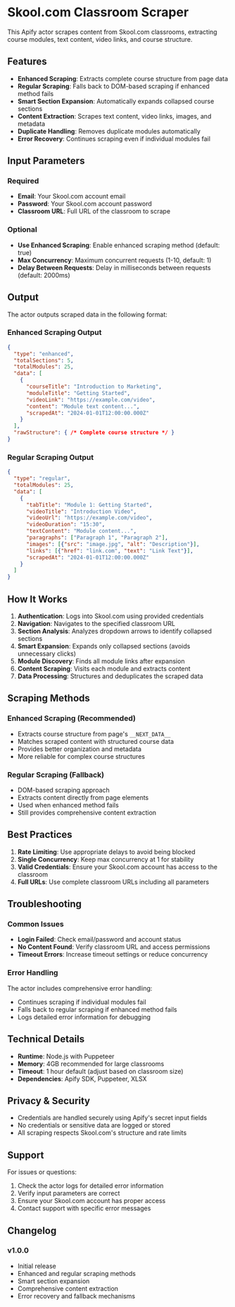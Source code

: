 # Skool.com Classroom Scraper

This Apify actor scrapes content from Skool.com classrooms, extracting course modules, text content, video links, and course structure.

## Features

- **Enhanced Scraping**: Extracts complete course structure from page data
- **Regular Scraping**: Falls back to DOM-based scraping if enhanced method fails
- **Smart Section Expansion**: Automatically expands collapsed course sections
- **Content Extraction**: Scrapes text content, video links, images, and metadata
- **Duplicate Handling**: Removes duplicate modules automatically
- **Error Recovery**: Continues scraping even if individual modules fail

## Input Parameters

### Required
- **Email**: Your Skool.com account email
- **Password**: Your Skool.com account password  
- **Classroom URL**: Full URL of the classroom to scrape

### Optional
- **Use Enhanced Scraping**: Enable enhanced scraping method (default: true)
- **Max Concurrency**: Maximum concurrent requests (1-10, default: 1)
- **Delay Between Requests**: Delay in milliseconds between requests (default: 2000ms)

## Output

The actor outputs scraped data in the following format:

### Enhanced Scraping Output
```json
{
  "type": "enhanced",
  "totalSections": 5,
  "totalModules": 25,
  "data": [
    {
      "courseTitle": "Introduction to Marketing",
      "moduleTitle": "Getting Started",
      "videoLink": "https://example.com/video",
      "content": "Module text content...",
      "scrapedAt": "2024-01-01T12:00:00.000Z"
    }
  ],
  "rawStructure": { /* Complete course structure */ }
}
```

### Regular Scraping Output
```json
{
  "type": "regular", 
  "totalModules": 25,
  "data": [
    {
      "tabTitle": "Module 1: Getting Started",
      "videoTitle": "Introduction Video",
      "videoUrl": "https://example.com/video",
      "videoDuration": "15:30",
      "textContent": "Module content...",
      "paragraphs": ["Paragraph 1", "Paragraph 2"],
      "images": [{"src": "image.jpg", "alt": "Description"}],
      "links": [{"href": "link.com", "text": "Link Text"}],
      "scrapedAt": "2024-01-01T12:00:00.000Z"
    }
  ]
}
```

## How It Works

1. **Authentication**: Logs into Skool.com using provided credentials
2. **Navigation**: Navigates to the specified classroom URL
3. **Section Analysis**: Analyzes dropdown arrows to identify collapsed sections
4. **Smart Expansion**: Expands only collapsed sections (avoids unnecessary clicks)
5. **Module Discovery**: Finds all module links after expansion
6. **Content Scraping**: Visits each module and extracts content
7. **Data Processing**: Structures and deduplicates the scraped data

## Scraping Methods

### Enhanced Scraping (Recommended)
- Extracts course structure from page's `__NEXT_DATA__` 
- Matches scraped content with structured course data
- Provides better organization and metadata
- More reliable for complex course structures

### Regular Scraping (Fallback)
- DOM-based scraping approach
- Extracts content directly from page elements
- Used when enhanced method fails
- Still provides comprehensive content extraction

## Best Practices

1. **Rate Limiting**: Use appropriate delays to avoid being blocked
2. **Single Concurrency**: Keep max concurrency at 1 for stability
3. **Valid Credentials**: Ensure your Skool.com account has access to the classroom
4. **Full URLs**: Use complete classroom URLs including all parameters

## Troubleshooting

### Common Issues
- **Login Failed**: Check email/password and account status
- **No Content Found**: Verify classroom URL and access permissions
- **Timeout Errors**: Increase timeout settings or reduce concurrency

### Error Handling
The actor includes comprehensive error handling:
- Continues scraping if individual modules fail
- Falls back to regular scraping if enhanced method fails
- Logs detailed error information for debugging

## Technical Details

- **Runtime**: Node.js with Puppeteer
- **Memory**: 4GB recommended for large classrooms
- **Timeout**: 1 hour default (adjust based on classroom size)
- **Dependencies**: Apify SDK, Puppeteer, XLSX

## Privacy & Security

- Credentials are handled securely using Apify's secret input fields
- No credentials or sensitive data are logged or stored
- All scraping respects Skool.com's structure and rate limits

## Support

For issues or questions:
1. Check the actor logs for detailed error information
2. Verify input parameters are correct
3. Ensure your Skool.com account has proper access
4. Contact support with specific error messages

## Changelog

### v1.0.0
- Initial release
- Enhanced and regular scraping methods
- Smart section expansion
- Comprehensive content extraction
- Error recovery and fallback mechanisms